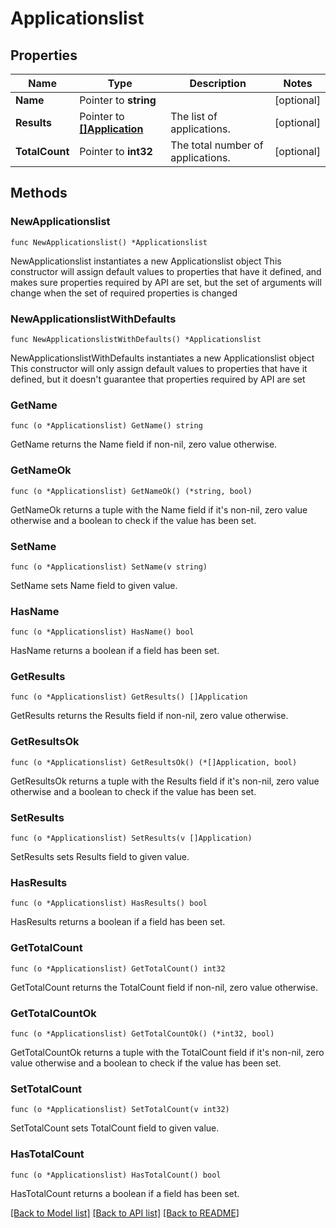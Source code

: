 # Applicationslist

## Properties

Name | Type | Description | Notes
------------ | ------------- | ------------- | -------------
**Name** | Pointer to **string** |  | [optional] 
**Results** | Pointer to [**[]Application**](Application.md) | The list of applications. | [optional] 
**TotalCount** | Pointer to **int32** | The total number of applications. | [optional] 

## Methods

### NewApplicationslist

`func NewApplicationslist() *Applicationslist`

NewApplicationslist instantiates a new Applicationslist object
This constructor will assign default values to properties that have it defined,
and makes sure properties required by API are set, but the set of arguments
will change when the set of required properties is changed

### NewApplicationslistWithDefaults

`func NewApplicationslistWithDefaults() *Applicationslist`

NewApplicationslistWithDefaults instantiates a new Applicationslist object
This constructor will only assign default values to properties that have it defined,
but it doesn't guarantee that properties required by API are set

### GetName

`func (o *Applicationslist) GetName() string`

GetName returns the Name field if non-nil, zero value otherwise.

### GetNameOk

`func (o *Applicationslist) GetNameOk() (*string, bool)`

GetNameOk returns a tuple with the Name field if it's non-nil, zero value otherwise
and a boolean to check if the value has been set.

### SetName

`func (o *Applicationslist) SetName(v string)`

SetName sets Name field to given value.

### HasName

`func (o *Applicationslist) HasName() bool`

HasName returns a boolean if a field has been set.

### GetResults

`func (o *Applicationslist) GetResults() []Application`

GetResults returns the Results field if non-nil, zero value otherwise.

### GetResultsOk

`func (o *Applicationslist) GetResultsOk() (*[]Application, bool)`

GetResultsOk returns a tuple with the Results field if it's non-nil, zero value otherwise
and a boolean to check if the value has been set.

### SetResults

`func (o *Applicationslist) SetResults(v []Application)`

SetResults sets Results field to given value.

### HasResults

`func (o *Applicationslist) HasResults() bool`

HasResults returns a boolean if a field has been set.

### GetTotalCount

`func (o *Applicationslist) GetTotalCount() int32`

GetTotalCount returns the TotalCount field if non-nil, zero value otherwise.

### GetTotalCountOk

`func (o *Applicationslist) GetTotalCountOk() (*int32, bool)`

GetTotalCountOk returns a tuple with the TotalCount field if it's non-nil, zero value otherwise
and a boolean to check if the value has been set.

### SetTotalCount

`func (o *Applicationslist) SetTotalCount(v int32)`

SetTotalCount sets TotalCount field to given value.

### HasTotalCount

`func (o *Applicationslist) HasTotalCount() bool`

HasTotalCount returns a boolean if a field has been set.


[[Back to Model list]](../README.md#documentation-for-models) [[Back to API list]](../README.md#documentation-for-api-endpoints) [[Back to README]](../README.md)


